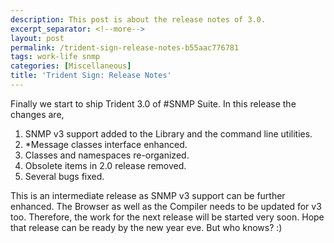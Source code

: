 ```yaml
---
description: This post is about the release notes of 3.0.
excerpt_separator: <!--more-->
layout: post
permalink: /trident-sign-release-notes-b55aac776781
tags: work-life snmp
categories: [Miscellaneous]
title: 'Trident Sign: Release Notes'
---
```

Finally we start to ship Trident 3.0 of #SNMP Suite. In this release the changes are,

1. SNMP v3 support added to the Library and the command line utilities.
1. *Message classes interface enhanced.
1. Classes and namespaces re-organized.
1. Obsolete items in 2.0 release removed.
1. Several bugs fixed.

This is an intermediate release as SNMP v3 support can be further enhanced. The Browser as well as the Compiler needs to be updated for v3 too. Therefore, the work for the next release will be started very soon. Hope that release can be ready by the new year eve. But who knows? :)
<!--more-->